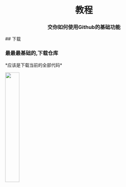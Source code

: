 <div align="center">
<h1>教程</h1>
<h3>交你如何使用Github的基础功能</h3>
</div>
## 下载
<h3>最最最基础的,下载仓库</h3>
*应该是下载当前的全部代码*
<p><img width='30%' src="https://github.com/Fall188/test/assets/117801884/5b726ea4-c82f-4f98-aac2-b4cf1de59aeb"></p>
